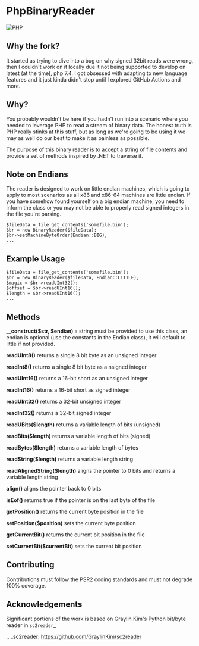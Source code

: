 PhpBinaryReader
===
![PHP](https://github.com/iBotPeaches/php-binary-reader/workflows/PHP/badge.svg)

Why the fork?
---
It started as trying to dive into a bug on why signed 32bit reads were wrong, then I couldn't work on it locally
due it not being supported to develop on latest (at the time), php 7.4. I got obsessed with adapting to new language
features and it just kinda didn't stop until I explored GitHub Actions and more.

Why?
---
You probably wouldn't be here if you hadn't run into a scenario where you needed to leverage PHP to read a stream of
binary data. The honest truth is PHP really stinks at this stuff, but as long as we're going to be using it we may as
well do our best to make it as painless as possible.

The purpose of this binary reader is to accept a string of file contents and provide a set of methods inspired by .NET
to traverse it.

Note on Endians
---
The reader is designed to work on little endian machines, which is going to apply to most scenarios as all x86 and x86-64
machines are little endian. If you have somehow found yourself on a big endian machine, you need to inform the class or
you may not be able to properly read signed integers in the file you're parsing.
```
$fileData = file_get_contents('somefile.bin');
$br = new BinaryReader($fileData);
$br->setMachineByteOrder(Endian::BIG);
...
```

Example Usage
---
```
$fileData = file_get_contents('somefile.bin');
$br = new BinaryReader($fileData, Endian::LITTLE);
$magic = $br->readUInt32();
$offset = $br->readUInt16();
$length = $br->readUInt16();
...
```

Methods
---
**__construct($str, $endian)** a string must be provided to use this class, an endian is optional (use the constants in the Endian class), it will default to little if not provided.

**readUInt8()** returns a single 8 bit byte as an unsigned integer

**readInt8()** returns a single 8 bit byte as a nsigned integer

**readUInt16()** returns a 16-bit short as an unsigned integer

**readInt16()** returns a 16-bit short as signed integer

**readUInt32()** returns a 32-bit unsigned integer

**readInt32()** returns a 32-bit signed integer

**readUBits($length)** returns a variable length of bits (unsigned)

**readBits($length)** returns a variable length of bits (signed)

**readBytes($length)** returns a variable length of bytes

**readString($length)** returns a variable length string

**readAlignedString($length)** aligns the pointer to 0 bits and returns a variable length string

**align()** aligns the pointer back to 0 bits

**isEof()** returns true if the pointer is on the last byte of the file

**getPosition()** returns the current byte position in the file

**setPosition($position)** sets the current byte position

**getCurrentBit()** returns the current bit position in the file

**setCurrentBit($currentBit)** sets the current bit position

Contributing
---
Contributions must follow the PSR2 coding standards and must not degrade 100% coverage.

Acknowledgements
---
Significant portions of the work is based on Graylin Kim's Python bit/byte reader in `sc2reader`_

.. _sc2reader: https://github.com/GraylinKim/sc2reader